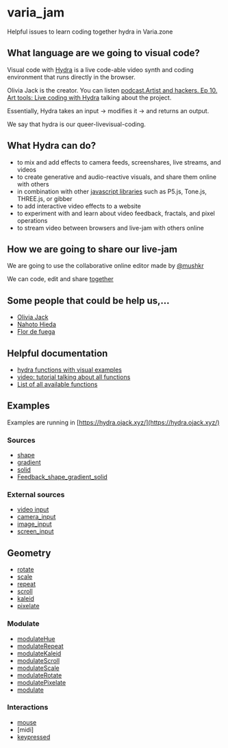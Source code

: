 # varia_jam

 Helpful issues to learn coding together hydra in Varia.zone

## What language  are we going to visual code?

Visual code with [Hydra](https://hydra.ojack.xyz/docs/) is a live code-able video synth and coding environment that runs directly in the browser.

Olivia Jack is the creator. You can listen [podcast.Artist and hackers. Ep 10. Art tools: Live coding with Hydra](https://www.artistsandhackers.org/hydra) talking about the project.

Essentially, Hydra takes an input → modifies it → and returns an output.

We say that hydra is our queer-livevisual-coding.

## What Hydra can do?

* to mix and add effects to camera feeds, screenshares, live streams, and videos
* to create generative and audio-reactive visuals, and share them online with others
* in combination with other [javascript libraries](https://hydra.ojack.xyz/docs/docs/learning/extending-hydra/extending-hydra/) such as P5.js, Tone.js, THREE.js, or gibber
* to add interactive video effects to a website
* to experiment with and learn about video feedback, fractals, and pixel operations
* to stream video between browsers and live-jam with others online

## How we are going to share our live-jam

We are going to use the collaborative online editor made by [@mushkr](https://github.com/munshkr/flok)

We can code, edit and share [together](https://flok.cc/s/wispy-violet-tiger-c5715ef3#targets=hydra&c0=b3NjKCgoKT0%252BYS5mZnRbMF0qNDAwKSwyLC4xKS5vdXQoKQ%253D%253D) 

## Some people that could be help us,...

* [Olivia Jack]()
* [Nahoto Hieda](https://www.youtube.com/@NaotoHieda)
* [Flor de fuega](https://www.youtube.com/@flordefuega)

## Helpful documentation

* [hydra functions with visual examples](https://hydra.ojack.xyz/docs/docs/reference/)
* [video: tutorial talking about all functions](https://www.youtube.com/watch?v=OlAnsjxhAO0)
* [List of all available functions](https://github.com/ojack/hydra/blob/master/docs/funcs.md)

## Examples

Examples are running in [https://hydra.ojack.xyz/](https://hydra.ojack.xyz/)

### Sources
- [shape](https://github.com/magdaarques/varia_jam/blob/main/examples/shape.js)
- [gradient](https://github.com/magdaarques/varia_jam/blob/main/examples/gradient.js)
- [solid](https://github.com/magdaarques/varia_jam/blob/main/examples/solid.js)
- [Feedback_shape_gradient_solid](https://github.com/magdaarques/varia_jam/blob/main/examples/feedback_solid_gradient_shape.js)

### External sources
- [video input](https://github.com/magdaarques/varia_jam/blob/main/examples/videoinput.js)
- [camera_input](https://github.com/magdaarques/varia_jam/blob/main/examples/initcam.js)
- [image_input](https://github.com/magdaarques/varia_jam/blob/main/examples/initImage.js)
- [screen_input](https://github.com/magdaarques/varia_jam/blob/main/examples/initScreen.js)

## Geometry
- [rotate](https://github.com/magdaarques/varia_jam/blob/main/examples/rotate.js)
- [scale](https://github.com/magdaarques/varia_jam/blob/main/examples/scale.js)
- [repeat](https://github.com/magdaarques/varia_jam/blob/main/examples/repeat.js)
- [scroll](https://github.com/magdaarques/varia_jam/blob/main/examples/scroll.js)
- [kaleid](https://github.com/magdaarques/varia_jam/blob/main/examples/kaleid.js)
- [pixelate](https://github.com/magdaarques/varia_jam/blob/main/examples/pixelate.js)

### Modulate
- [modulateHue](https://github.com/magdaarques/varia_jam/blob/main/examples/initcam.js)
- [modulateRepeat](https://github.com/magdaarques/varia_jam/blob/main/examples/modulate_repeat.js)
- [modulateKaleid](https://github.com/magdaarques/varia_jam/blob/main/examples/modulate_kaleid.js)
- [modulateScroll](https://github.com/magdaarques/varia_jam/blob/main/examples/modulateScroll.js)
- [modulateScale](https://github.com/magdaarques/varia_jam/blob/main/examples/modulateScale.js)
- [modulateRotate](https://github.com/magdaarques/varia_jam/blob/main/examples/modulateRotate.js)
- [modulatePixelate](https://github.com/magdaarques/varia_jam/blob/main/examples/modulatePixelate.js)
- [modulate](https://github.com/magdaarques/varia_jam/blob/main/examples/modulate.js)
  
### Interactions
- [mouse](https://github.com/magdaarques/varia_jam/blob/main/examples/mousexy.js)
- [midi] 
- [keypressed](https://github.com/magdaarques/varia_jam/blob/main/examples/keypressed.js)

